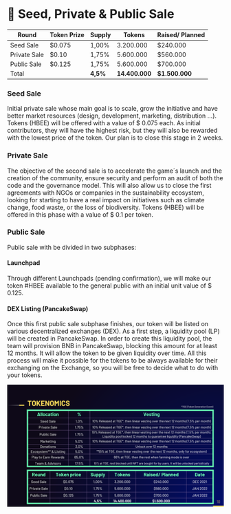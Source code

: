 # 🚨 Seed, Private & Public Sale

| **Round**    | **Token Prize** | **Supply** | **Tokens**     | **Raised/ Planned** |
| ------------ | --------------- | ---------- | -------------- | ------------------- |
| Seed Sale    | $0.075          | 1,00%      | 3.200.000      | $240.000            |
| Private Sale | $0.10           | 1,75%      | 5.600.000      | $560.000            |
| Public Sale  | $0.125          | 1,75%      | 5.600.000      | $700.000            |
| Total        |                 | **4,5%**   | **14.400.000** | **$1.500.000**      |

### Seed Sale

Initial private sale whose main goal is to scale, grow the initiative and have better market resources (design, development, marketing, distribution ...). Tokens (HBEE) will be offered with a value of $ 0.075 each. As initial contributors, they will have the highest risk, but they will also be rewarded with the lowest price of the token. Our plan is to close this stage in 2 weeks.

### Private Sale

The objective of the second sale is to accelerate the game´s launch and the creation of the community, ensure security and perform an audit of both the code and the governance model. This will also allow us to close the first agreements with NGOs or companies in the sustainability ecosystem, looking for starting to have a real impact on initiatives such as climate change, food waste, or the loss of biodiversity. Tokens (HBEE) will be offered in this phase with a value of $ 0.1 per token.

### Public Sale

Public sale with be divided in two subphases:

#### Launchpad

Through different Launchpads (pending confirmation), we will make our token #HBEE available to the general public with an initial unit value of $ 0.125.

#### DEX Listing (PancakeSwap)

Once this first public sale subphase finishes, our token will be listed on various decentralized exchanges (DEX). As a first step, a liquidity pool (LP) will be created in PancakeSwap. In order to create this liquidity pool, the team will provision BNB in PancakeSwap, blocking this amount for at least 12 months. It will allow the token to be given liquidity over time. All this process will make it possible for the tokens to be always available for their exchanging on the Exchange, so you will be free to decide what to do with your tokens.

![](<../../.gitbook/assets/image (20).png>)
